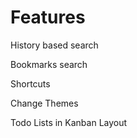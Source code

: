 # Features

History based search

Bookmarks search

Shortcuts

Change Themes

Todo Lists in Kanban Layout
